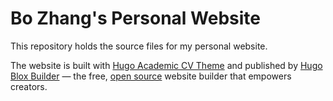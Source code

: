 # Bo Zhang's Personal Website

This repository holds the source files for my personal website.

The website is built with [Hugo Academic CV Theme](https://github.com/HugoBlox/theme-academic-cv) and published by [Hugo Blox Builder](https://hugoblox.com/) — the free, [open source](https://github.com/HugoBlox/hugo-blox-builder) website builder that empowers creators.